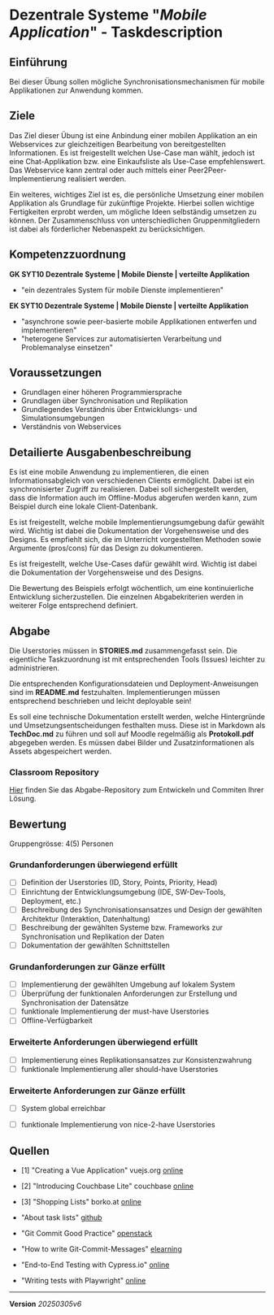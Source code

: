# Dezentrale Systeme "*Mobile Application*" - Taskdescription

## Einführung
Bei dieser Übung sollen mögliche Synchronisationsmechanismen für mobile Applikationen zur Anwendung kommen.

## Ziele
Das Ziel dieser Übung ist eine Anbindung einer mobilen Applikation an ein Webservices zur gleichzeitigen Bearbeitung von bereitgestellten Informationen. Es ist freigestellt welchen Use-Case man wählt, jedoch ist eine Chat-Applikation bzw. eine Einkaufsliste als Use-Case empfehlenswert. Das Webservice kann zentral oder auch mittels einer Peer2Peer-Implementierung realisiert werden.

Ein weiteres, wichtiges Ziel ist es, die persönliche Umsetzung einer mobilen Applikation als Grundlage für zukünftige Projekte. Hierbei sollen wichtige Fertigkeiten erprobt werden, um mögliche Ideen selbständig umsetzen zu können. Der Zusammenschluss von unterschiedlichen Gruppenmitgliedern ist dabei als förderlicher Nebenaspekt zu berücksichtigen.

## Kompetenzzuordnung
**GK SYT10 Dezentrale Systeme | Mobile Dienste | verteilte Applikation**  
* "ein dezentrales System für mobile Dienste implementieren"

**EK SYT10 Dezentrale Systeme | Mobile Dienste | verteilte Applikation**  
* "asynchrone sowie peer-basierte mobile Applikationen entwerfen und implementieren"
* "heterogene Services zur automatisierten Verarbeitung und Problemanalyse einsetzen"

## Voraussetzungen
* Grundlagen einer höheren Programmiersprache
* Grundlagen über Synchronisation und Replikation
* Grundlegendes Verständnis über Entwicklungs- und Simulationsumgebungen
* Verständnis von Webservices

## Detailierte Ausgabenbeschreibung
Es ist eine mobile Anwendung zu implementieren, die einen Informationsabgleich von verschiedenen Clients ermöglicht. Dabei ist ein synchronisierter Zugriff zu realisieren. Dabei soll sichergestellt werden, dass die Information auch im Offline-Modus abgerufen werden kann, zum Beispiel durch eine lokale Client-Datenbank.

Es ist freigestellt, welche mobile Implementierungsumgebung dafür gewählt wird. Wichtig ist dabei die Dokumentation der Vorgehensweise und des Designs. Es empfiehlt sich, die im Unterricht vorgestellten Methoden sowie Argumente (pros/cons) für das Design zu dokumentieren.

Es ist freigestellt, welche Use-Cases dafür gewählt wird. Wichtig ist dabei die Dokumentation der Vorgehensweise und des Designs.

Die Bewertung des Beispiels erfolgt wöchentlich, um eine kontinuierliche Entwicklung sicherzustellen. Die einzelnen Abgabekriterien werden in weiterer Folge entsprechend definiert.

## Abgabe
Die Userstories müssen in **STORIES.md** zusammengefasst sein. Die eigentliche Taskzuordnung ist mit entsprechenden Tools (Issues) leichter zu administrieren.

Die entsprechenden Konfigurationsdateien und Deployment-Anweisungen sind im **README.md** festzuhalten. Implementierungen müssen entsprechend beschrieben und leicht deployable sein!

Es soll eine technische Dokumentation erstellt werden, welche Hintergründe und Umsetzungsentscheidungen festhalten muss. Diese ist in Markdown als **TechDoc.md** zu führen und soll auf Moodle regelmäßig als **Protokoll.pdf** abgegeben werden. Es müssen dabei Bilder und Zusatzinformationen als Assets abgespeichert werden.

### Classroom Repository
[Hier](https://classroom.github.com/a/lOpZbMwr) finden Sie das Abgabe-Repository zum Entwickeln und Commiten Ihrer Lösung.

## Bewertung
Gruppengrösse: 4(5) Personen
### Grundanforderungen **überwiegend erfüllt**
- [ ] Definition der Userstories (ID, Story, Points, Priority, Head)
- [ ] Einrichtung der Entwicklungsumgebung (IDE, SW-Dev-Tools, Deployment, etc.)
- [ ] Beschreibung des Synchronisationsansatzes und Design der gewählten Architektur (Interaktion, Datenhaltung)
- [ ] Beschreibung der gewählten Systeme bzw. Frameworks zur Synchronisation und Replikation der Daten
- [ ] Dokumentation der gewählten Schnittstellen
### Grundanforderungen **zur Gänze erfüllt**
- [ ] Implementierung der gewählten Umgebung auf lokalem System
- [ ] Überprüfung der funktionalen Anforderungen zur Erstellung und Synchronisation der Datensätze
- [ ] funktionale Implementierung der must-have Userstories
- [ ] Offline-Verfügbarkeit
### Erweiterte Anforderungen **überwiegend erfüllt**
- [ ] Implementierung eines Replikationsansatzes zur Konsistenzwahrung
- [ ] funktionale Implementierung aller should-have Userstories
### Erweiterte Anforderungen **zur Gänze erfüllt**
- [ ] System global erreichbar
- [ ] funktionale Implementierung von nice-2-have Userstories


## Quellen
* [1] "Creating a Vue Application" vuejs.org [online](https://vuejs.org/guide/essentials/application.html)
* [2] "Introducing Couchbase Lite" couchbase [online](https://docs.couchbase.com/couchbase-lite/current/index.html)
* [3] "Shopping Lists" borko.at [online](https://shopping.borko.at/)
* "About task lists" [github](https://docs.github.com/en/get-started/writing-on-github/working-with-advanced-formatting/about-task-lists)
* "Git Commit Good Practice" [openstack](https://wiki.openstack.org/wiki/GitCommitMessages#Examples_of_good_practice)
* "How to write Git-Commit-Messages" [elearning](https://elearning.tgm.ac.at/mod/page/view.php?id=3508)

* "End-to-End Testing with Cypress.io" [online](https://docs.cypress.io/app/end-to-end-testing/writing-your-first-end-to-end-test)
* "Writing tests with Playwright" [online](https://playwright.dev/docs/writing-tests)

---
**Version** *20250305v6*
